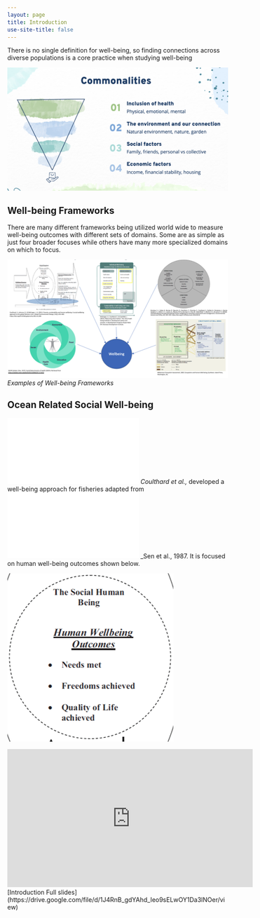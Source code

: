 ```yaml
---
layout: page
title: Introduction
use-site-title: false
---
```


There is no single definition for well-being, so finding connections across diverse populations is a core practice when studying well-being

![common](assets/img/common.png)

## **Well-being Frameworks**

There are many different frameworks being utilized world wide to measure well-being outcomes with different sets of domains. Some are as simple as just four broader focuses while others have many more specialized domains on which to focus. 

![frameworks](assets/img/frameworks.png) _Examples of Well-being Frameworks_

## **Ocean Related Social Well-being**

![Coulthard_fish](assets/img/coulthard_fish.pdf) _Coulthard et al.,_ developed a well-being approach for fisheries adapted from ![Sen86](assets/img/sen86.pdf) _Sen et al., 1987. It is focused on human well-being outcomes shown below. 

![human](assets/img/human.png) 

<iframe width="560" height="315" src="https://www.youtube.com/embed/gJ-5MDY_JYw" title="YouTube video player" frameborder="0" allow="accelerometer; autoplay; clipboard-write; encrypted-media; gyroscope; picture-in-picture" allowfullscreen></iframe>
[Introduction Full slides](https://drive.google.com/file/d/1J4RnB_gdYAhd_Ieo9sELwOY1Da3lNOer/view)
